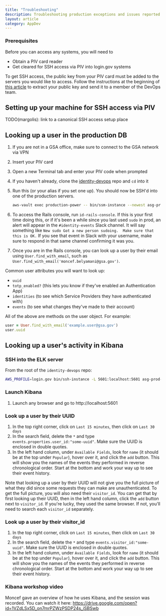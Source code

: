 ```yaml
---
title: "Troubleshooting"
description: Troubleshooting production exceptions and issues reported by customers
layout: article
category: AppDev
---
```

### Prerequisites

Before you can access any systems, you will need to
 - Obtain a PIV card reader
 - Get cleared for SSH access via PIV into login.gov systems

To get SSH access, the public key from your PIV card must be added to the servers you would like to access.
Follow the instructions at the beginning of [this article](https://login-handbook.app.cloud.gov/articles/piv-ssh.html) to extract your public key and send it to a member of the DevOps team.

## Setting up your machine for SSH access via PIV

TODO(margolis): link to a canonical SSH access setup place

## Looking up a user in the production DB
1. If you are not in a GSA office, make sure to connect to the GSA network via VPN
2. Insert your PIV card
3. Open a new Terminal tab and enter your PIV code when prompted
4. If you haven't already, clone the [identity-devops](https://github.com/18F/identity-devops) repo and `cd` into it
5. Run this (or your alias if you set one up). You should now be SSH'd into one of the production servers.
    ```bash
    aws-vault exec production-power -- bin/ssm-instance --newest asg-prod-idp
    ```

6. To access the Rails console, run `id-rails-console`. If this is your first time doing this, or if it's been a while since you last used `sudo` in prod, an alert will appear in the `#identity-events` Slack channel. It will say something like `New sudo
Got a new person sudoing.  Make sure that this is OK.` If you see that event in Slack with your username, make sure to respond in that same channel confirming it was you.
7. Once you are in the Rails console, you can look up a user by their email using `User.find_with_email`, such as `User.find_with_email('moncef.belyamani@gsa.gov')`.

Common user attributes you will want to look up:
- `uuid`
- `totp_enabled?` (this lets you know if they've enabled an Authentication App)
- `identities` (to see which Service Providers they have authenticated with)
- `events` (to see what changes they've made to their account)

All of the above are methods on the user object. For example:
```ruby
user = User.find_with_email('example.user@gsa.gov')
user.uuid
```

## Looking up a user's activity in Kibana

### SSH into the ELK server
From the root of the `identity-devops` repo:
```bash
AWS_PROFILE=login.gov bin/ssh-instance -L 5601:localhost:5601 asg-prod-elk
```

### Launch Kibana
1. Launch any browser and go to http://localhost:5601


### Look up a user by their UUID
1. In the top right corner, click on `Last 15 minutes`, then click on `Last 30 days`
2. In the search field, delete the `*` and type `events.properties.user_id:"some-uuid"`. Make sure the UUID is enclosed in double quotes.
4. In the left hand column, under `Available Fields`, look for `name` (it should be at the top under `Popular`), hover over it, and click the `add` button. This will show you the names of the events they performed in reverse chronological order. Start at the bottom and work your way up to see their event history.

Note that looking up a user by their UUID will not give you the full picture of what they did since some requests they can make are unauthenticated. To get the full picture, you will also need their `visitor_id`. You can get that by first looking up their UUID, then in the left hand column, click the `add` button next to `visitor_id`. If you're lucky, they used the same browser. If not, you'll need to search each `visitor_id` separately.

### Look up a user by their visitor_id
1. In the top right corner, click on `Last 15 minutes`, then click on `Last 30 days`
2. In the search field, delete the `*` and type `events.visitor_id:"some-uuid"`. Make sure the UUID is enclosed in double quotes.
4. In the left hand column, under `Available Fields`, look for `name` (it should be at the top under `Popular`), hover over it, and click the `add` button. This will show you the names of the events they performed in reverse chronological order. Start at the bottom and work your way up to see their event history.

### Kibana workshop video
Moncef gave an overview of how he uses Kibana, and the session was recorded. You can watch it here: <https://drive.google.com/open?id=1VZdLSx5D_on7mrPZWzPSDP24s_iSBSwb>